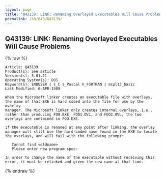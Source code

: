 ```yaml
---
layout: page
title: "Q43139: LINK: Renaming Overlayed Executables Will Cause Problems"
permalink: /kb/043/Q43139/
---
```


## Q43139: LINK: Renaming Overlayed Executables Will Cause Problems

{% raw %}

	Article: Q43139
	Product(s): See article
	Version(s): 5.01.21
	Operating System(s): DOS
	Keyword(s): ENDUSER | s_C s_Pascal h_FORTRAN | mspl13_basic
	Last Modified: 6-APR-1989
	
	When the Microsoft linker creates an executable file with overlays,
	the name of that EXE is hard coded into the file for use by the overlay
	manager. The Microsoft linker only creates internal overlays, i.e.,
	rather than producing FOO.EXE, FOO1.OVL, and FOO2.OVL, the two
	overlays are contained in FOO.EXE.
	
	If the executable is renamed at any point after linking, the overlay
	manager will still use the hard-coded name found in the EXE to locate
	the overlays, and will fail with the following prompt:
	
	   Cannot find <oldname>
	   Please enter new program spec:
	
	In order to change the name of the executable without receiving this
	error, it must be relinked and given the new name at that time.

{% endraw %}
